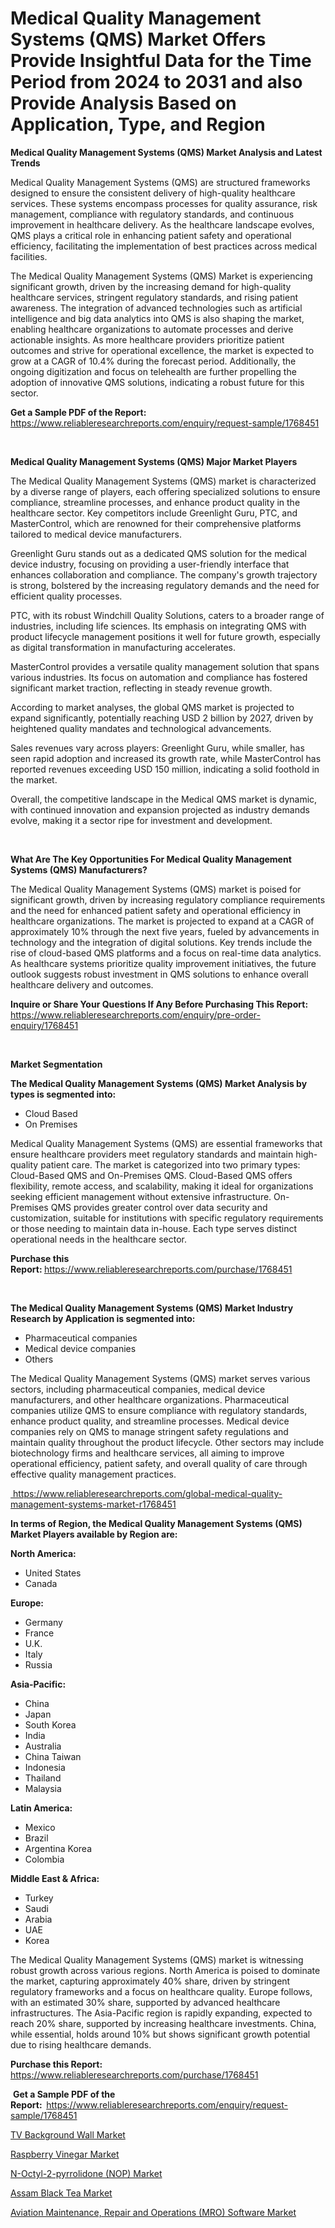 <p><h1>Medical Quality Management Systems (QMS) Market Offers Provide Insightful Data for the Time Period from 2024 to 2031 and also Provide Analysis Based on Application, Type, and Region</h1></p><p><strong>Medical Quality Management Systems (QMS) Market Analysis and Latest Trends</strong></p>
<p><p>Medical Quality Management Systems (QMS) are structured frameworks designed to ensure the consistent delivery of high-quality healthcare services. These systems encompass processes for quality assurance, risk management, compliance with regulatory standards, and continuous improvement in healthcare delivery. As the healthcare landscape evolves, QMS plays a critical role in enhancing patient safety and operational efficiency, facilitating the implementation of best practices across medical facilities.</p><p>The Medical Quality Management Systems (QMS) Market is experiencing significant growth, driven by the increasing demand for high-quality healthcare services, stringent regulatory standards, and rising patient awareness. The integration of advanced technologies such as artificial intelligence and big data analytics into QMS is also shaping the market, enabling healthcare organizations to automate processes and derive actionable insights. As more healthcare providers prioritize patient outcomes and strive for operational excellence, the market is expected to grow at a CAGR of 10.4% during the forecast period. Additionally, the ongoing digitization and focus on telehealth are further propelling the adoption of innovative QMS solutions, indicating a robust future for this sector.</p></p>
<p><strong>Get a Sample PDF of the Report:&nbsp;</strong> <a href="https://www.reliableresearchreports.com/enquiry/request-sample/1768451?utm_campaign=13&utm_medium=2&utm_source=Github&utm_content=ia&utm_term=09102024&utm_id=medical-quality-management-systems-qms">https://www.reliableresearchreports.com/enquiry/request-sample/1768451</a></p>
<p>&nbsp;</p>
<p><strong>Medical Quality Management Systems (QMS) Major Market Players</strong></p>
<p><p>The Medical Quality Management Systems (QMS) market is characterized by a diverse range of players, each offering specialized solutions to ensure compliance, streamline processes, and enhance product quality in the healthcare sector. Key competitors include Greenlight Guru, PTC, and MasterControl, which are renowned for their comprehensive platforms tailored to medical device manufacturers.</p><p>Greenlight Guru stands out as a dedicated QMS solution for the medical device industry, focusing on providing a user-friendly interface that enhances collaboration and compliance. The company's growth trajectory is strong, bolstered by the increasing regulatory demands and the need for efficient quality processes. </p><p>PTC, with its robust Windchill Quality Solutions, caters to a broader range of industries, including life sciences. Its emphasis on integrating QMS with product lifecycle management positions it well for future growth, especially as digital transformation in manufacturing accelerates.</p><p>MasterControl provides a versatile quality management solution that spans various industries. Its focus on automation and compliance has fostered significant market traction, reflecting in steady revenue growth.</p><p>According to market analyses, the global QMS market is projected to expand significantly, potentially reaching USD 2 billion by 2027, driven by heightened quality mandates and technological advancements.</p><p>Sales revenues vary across players: Greenlight Guru, while smaller, has seen rapid adoption and increased its growth rate, while MasterControl has reported revenues exceeding USD 150 million, indicating a solid foothold in the market.</p><p>Overall, the competitive landscape in the Medical QMS market is dynamic, with continued innovation and expansion projected as industry demands evolve, making it a sector ripe for investment and development.</p></p>
<p>&nbsp;</p>
<p><strong>What Are The Key Opportunities For Medical Quality Management Systems (QMS) Manufacturers?</strong></p>
<p><p>The Medical Quality Management Systems (QMS) market is poised for significant growth, driven by increasing regulatory compliance requirements and the need for enhanced patient safety and operational efficiency in healthcare organizations. The market is projected to expand at a CAGR of approximately 10% through the next five years, fueled by advancements in technology and the integration of digital solutions. Key trends include the rise of cloud-based QMS platforms and a focus on real-time data analytics. As healthcare systems prioritize quality improvement initiatives, the future outlook suggests robust investment in QMS solutions to enhance overall healthcare delivery and outcomes.</p></p>
<p><strong>Inquire or Share Your Questions If Any Before Purchasing This Report:</strong> <a href="https://www.reliableresearchreports.com/enquiry/pre-order-enquiry/1768451?utm_campaign=13&utm_medium=2&utm_source=Github&utm_content=ia&utm_term=09102024&utm_id=medical-quality-management-systems-qms">https://www.reliableresearchreports.com/enquiry/pre-order-enquiry/1768451</a></p>
<p>&nbsp;</p>
<p><strong>Market Segmentation</strong></p>
<p><strong>The Medical Quality Management Systems (QMS) Market Analysis by types is segmented into:</strong></p>
<p><ul><li>Cloud Based</li><li>On Premises</li></ul></p>
<p><p>Medical Quality Management Systems (QMS) are essential frameworks that ensure healthcare providers meet regulatory standards and maintain high-quality patient care. The market is categorized into two primary types: Cloud-Based QMS and On-Premises QMS. Cloud-Based QMS offers flexibility, remote access, and scalability, making it ideal for organizations seeking efficient management without extensive infrastructure. On-Premises QMS provides greater control over data security and customization, suitable for institutions with specific regulatory requirements or those needing to maintain data in-house. Each type serves distinct operational needs in the healthcare sector.</p></p>
<p><strong>Purchase this Report:&nbsp;</strong><a href="https://www.reliableresearchreports.com/purchase/1768451?utm_campaign=13&utm_medium=2&utm_source=Github&utm_content=ia&utm_term=09102024&utm_id=medical-quality-management-systems-qms">https://www.reliableresearchreports.com/purchase/1768451</a></p>
<p>&nbsp;</p>
<p><strong>The Medical Quality Management Systems (QMS) Market Industry Research by Application is segmented into:</strong></p>
<p><ul><li>Pharmaceutical companies</li><li>Medical device companies</li><li>Others</li></ul></p>
<p><p>The Medical Quality Management Systems (QMS) market serves various sectors, including pharmaceutical companies, medical device manufacturers, and other healthcare organizations. Pharmaceutical companies utilize QMS to ensure compliance with regulatory standards, enhance product quality, and streamline processes. Medical device companies rely on QMS to manage stringent safety regulations and maintain quality throughout the product lifecycle. Other sectors may include biotechnology firms and healthcare services, all aiming to improve operational efficiency, patient safety, and overall quality of care through effective quality management practices.</p></p>
<p><a href="https://www.reliableresearchreports.com/global-medical-quality-management-systems-market-r1768451?utm_campaign=13&utm_medium=2&utm_source=Github&utm_content=ia&utm_term=09102024&utm_id=medical-quality-management-systems-qms">&nbsp;https://www.reliableresearchreports.com/global-medical-quality-management-systems-market-r1768451</a></p>
<p><strong>In terms of Region, the Medical Quality Management Systems (QMS) Market Players available by Region are:</strong></p>
<p>
    <p> <strong> North America: </strong>
        <ul>
            <li>United States</li>
            <li>Canada</li>
        </ul>
        </p> 
    <p> <strong> Europe: </strong>
        <ul>
            <li>Germany</li>
            <li>France</li>
            <li>U.K.</li>
            <li>Italy</li>
            <li>Russia</li>
        </ul>
        </p> 
    <p> <strong> Asia-Pacific: </strong>
        <ul>
            <li>China</li>
            <li>Japan</li>
            <li>South Korea</li>
            <li>India</li>
            <li>Australia</li>
            <li>China Taiwan</li>
            <li>Indonesia</li>
            <li>Thailand</li>
            <li>Malaysia</li>
        </ul>
        </p> 
    <p> <strong> Latin America: </strong>
        <ul>
            <li>Mexico</li>
            <li>Brazil</li>
            <li>Argentina Korea</li>
            <li>Colombia</li>
        </ul>
        </p> 
    <p> <strong> Middle East & Africa: </strong>
        <ul>
            <li>Turkey</li>
            <li>Saudi</li>
            <li>Arabia</li>
            <li>UAE</li>
            <li>Korea</li>
        </ul>
    </p>
    </p>
<p><p>The Medical Quality Management Systems (QMS) market is witnessing robust growth across various regions. North America is poised to dominate the market, capturing approximately 40% share, driven by stringent regulatory frameworks and a focus on healthcare quality. Europe follows, with an estimated 30% share, supported by advanced healthcare infrastructures. The Asia-Pacific region is rapidly expanding, expected to reach 20% share, supported by increasing healthcare investments. China, while essential, holds around 10% but shows significant growth potential due to rising healthcare demands.</p></p>
<p><strong>Purchase this Report: </strong><a href="https://www.reliableresearchreports.com/purchase/1768451?utm_campaign=13&utm_medium=2&utm_source=Github&utm_content=ia&utm_term=09102024&utm_id=medical-quality-management-systems-qms">https://www.reliableresearchreports.com/purchase/1768451</a></p>
<p>&nbsp;<strong>Get a Sample PDF of the Report:&nbsp;&nbsp;</strong><a href="https://www.reliableresearchreports.com/enquiry/request-sample/1768451?utm_campaign=13&utm_medium=2&utm_source=Github&utm_content=ia&utm_term=09102024&utm_id=medical-quality-management-systems-qms">https://www.reliableresearchreports.com/enquiry/request-sample/1768451</a></p>
<p><strong></strong></p>
<p><p><a href="https://www.linkedin.com/pulse/strategic-insights-global-tv-background-wall-market-trends-2024-7yasf?utm_campaign=13&utm_medium=2&utm_source=Github&utm_content=ia&utm_term=09102024&utm_id=medical-quality-management-systems-qms">TV Background Wall Market</a></p><p><a href="https://issuu.com/reportprime-2/docs/raspberry-vinegar-market-size-2030._dcc2942705f3c6?utm_campaign=13&utm_medium=2&utm_source=Github&utm_content=ia&utm_term=09102024&utm_id=medical-quality-management-systems-qms">Raspberry Vinegar Market</a></p><p><a href="https://github.com/shauntarfpso/Market-Research-Report-List-1/blob/main/n-octyl-2-pyrrolidone-nop-market.md?utm_campaign=13&utm_medium=2&utm_source=Github&utm_content=ia&utm_term=09102024&utm_id=medical-quality-management-systems-qms">N-Octyl-2-pyrrolidone (NOP) Market</a></p><p><a href="https://issuu.com/reportprime-2/docs/assam-black-tea-market-size-2030.pp_d86252b5725f35?utm_campaign=13&utm_medium=2&utm_source=Github&utm_content=ia&utm_term=09102024&utm_id=medical-quality-management-systems-qms">Assam Black Tea Market</a></p><p><a href="https://github.com/GenaGaines34/Market-Research-Report-List-1/blob/main/aviation-maintenance-repair-and-operations-mro-software-market.md?utm_campaign=13&utm_medium=2&utm_source=Github&utm_content=ia&utm_term=09102024&utm_id=medical-quality-management-systems-qms">Aviation Maintenance, Repair and Operations (MRO) Software Market</a></p></p>